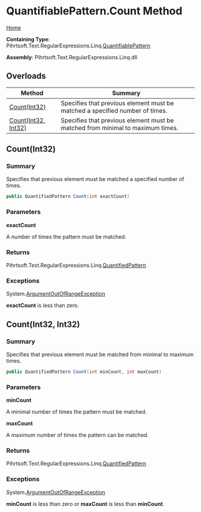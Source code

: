 # QuantifiablePattern\.Count Method

[Home](../../../../../../README.md)

**Containing Type**: Pihrtsoft\.Text\.RegularExpressions\.Linq\.[QuantifiablePattern](../README.md)

**Assembly**: Pihrtsoft\.Text\.RegularExpressions\.Linq\.dll

## Overloads

| Method | Summary |
| ------ | ------- |
| [Count(Int32)](#Pihrtsoft_Text_RegularExpressions_Linq_QuantifiablePattern_Count_System_Int32_) | Specifies that previous element must be matched a specified number of times\. |
| [Count(Int32, Int32)](#Pihrtsoft_Text_RegularExpressions_Linq_QuantifiablePattern_Count_System_Int32_System_Int32_) | Specifies that previous element must be matched from minimal to maximum times\. |

## Count\(Int32\) <a name="Pihrtsoft_Text_RegularExpressions_Linq_QuantifiablePattern_Count_System_Int32_"></a>

### Summary

Specifies that previous element must be matched a specified number of times\.

```csharp
public QuantifiedPattern Count(int exactCount)
```

### Parameters

**exactCount**

A number of times the pattern must be matched\.

### Returns

Pihrtsoft\.Text\.RegularExpressions\.Linq\.[QuantifiedPattern](../../QuantifiedPattern/README.md)

### Exceptions

System\.[ArgumentOutOfRangeException](https://docs.microsoft.com/en-us/dotnet/api/system.argumentoutofrangeexception)

**exactCount** is less than zero\.

## Count\(Int32, Int32\) <a name="Pihrtsoft_Text_RegularExpressions_Linq_QuantifiablePattern_Count_System_Int32_System_Int32_"></a>

### Summary

Specifies that previous element must be matched from minimal to maximum times\.

```csharp
public QuantifiedPattern Count(int minCount, int maxCount)
```

### Parameters

**minCount**

A minimal number of times the pattern must be matched\.

**maxCount**

A maximum number of times the pattern can be matched\.

### Returns

Pihrtsoft\.Text\.RegularExpressions\.Linq\.[QuantifiedPattern](../../QuantifiedPattern/README.md)

### Exceptions

System\.[ArgumentOutOfRangeException](https://docs.microsoft.com/en-us/dotnet/api/system.argumentoutofrangeexception)

**minCount** is less than zero or **maxCount** is less than **minCount**\.

